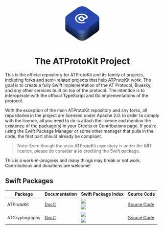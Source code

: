 <p align="center">
  <img src="https://github.com/ATProtoKit/.github/blob/main/resources/atprotokit_icon.png" height="128" alt="An icon for ATProtoKit, which contains three stacks of rounded rectangles in an isometric top view. At the top stack, the @ symbol is in a white colour. The three stacks are darker shades of blue.">
</p>

<h1 align="center">The ATProtoKit Project</h1>

This is the official repository for ATProtoKit and its family of projects, including forks and semi-related projects that help ATProtoKit work. The goal is to create a fully Swift implementation of the AT Protocol, Bluesky, and any other services built on top of the protocol. The intention is to interoperate with the official TypeScript and Go implementations of the protocol.

With the exception of the main ATProtoKit repository and any forks, all repositories in the project are licensed under Apache 2.0. In order to comply with the licence, all you need to do is attach the licence and mention the existence of the package(s) in your Credits or Contributions page. If you’re using the Swift Package Manager or some other manager that pulls in the code, the first part should already be compliant.

> Note: Even though the main ATProtoKit repository is under the MIT licence, please do consider also crediting the Swift package.

This is a work-in-progress and many things may break or not work. Contributions and donations are welcome!

## Swift Packages

| Package                        | Documentation                                                                                 | Swift Package Index                                                                                                                                      | Source Code                 |
| ------------------------------ | --------------------------------------------------------------------------------------------- | ----------------------------------------------------------------------------------------------------------- | --------------------------- |
| ATProtoKit                     | [DocC]([./packages/api/README.md](https://atprotokit.cjrriley.com/documentation/atprotokit/)) | [![](https://img.shields.io/endpoint?url=https%3A%2F%2Fswiftpackageindex.com%2Fapi%2Fpackages%2FMasterJ93%2FATProtoKit%2Fbadge%3Ftype%3Dswift-versions)](https://swiftpackageindex.com/MasterJ93/ATProtoKit)<br>[![](https://img.shields.io/endpoint?url=https%3A%2F%2Fswiftpackageindex.com%2Fapi%2Fpackages%2FMasterJ93%2FATProtoKit%2Fbadge%3Ftype%3Dplatforms)](https://swiftpackageindex.com/MasterJ93/ATProtoKit) | [Source Code](https://github.com/MasterJ93/ATProtoKit) |
| ATCryptography                 | [DocC](https://swiftpackageindex.com/ATProtoKit/ATCryptography/documentation/atcryptography)  | [![](https://img.shields.io/endpoint?url=https%3A%2F%2Fswiftpackageindex.com%2Fapi%2Fpackages%2FATProtoKit%2FATCryptography%2Fbadge%3Ftype%3Dswift-versions)](https://swiftpackageindex.com/ATProtoKit/ATCryptography)<br>[![](https://img.shields.io/endpoint?url=https%3A%2F%2Fswiftpackageindex.com%2Fapi%2Fpackages%2FATProtoKit%2FATCryptography%2Fbadge%3Ftype%3Dplatforms)](https://swiftpackageindex.com/ATProtoKit/ATCryptography) | [Source Code](https://github.com/ATProtoKit/ATCryptography) |
